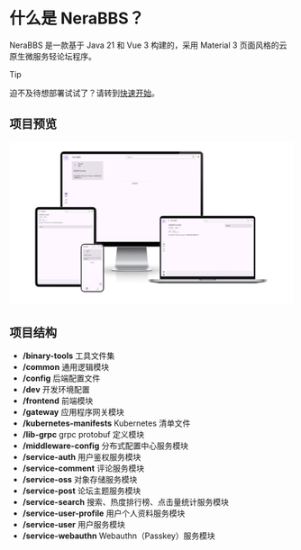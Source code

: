# 什么是 NeraBBS？

NeraBBS 是一款基于 Java 21 和 Vue 3 构建的，采用 Material 3 页面风格的云原生微服务轻论坛程序。
> [!TIP]
> 迫不及待想部署试试了？请转到[快速开始](./getting-started)。

## 项目预览

![](../assets/preview.png)

## 项目结构

- **/binary-tools** 工具文件集
- **/common** 通用逻辑模块
- **/config** 后端配置文件
- **/dev** 开发环境配置
- **/frontend** 前端模块
- **/gateway** 应用程序网关模块
- **/kubernetes-manifests** Kubernetes 清单文件
- **/lib-grpc** grpc protobuf 定义模块
- **/middleware-config** 分布式配置中心服务模块
- **/service-auth** 用户鉴权服务模块
- **/service-comment** 评论服务模块
- **/service-oss** 对象存储服务模块
- **/service-post** 论坛主题服务模块
- **/service-search** 搜索、热度排行榜、点击量统计服务模块
- **/service-user-profile** 用户个人资料服务模块
- **/service-user** 用户服务模块
- **/service-webauthn** Webauthn（Passkey）服务模块
